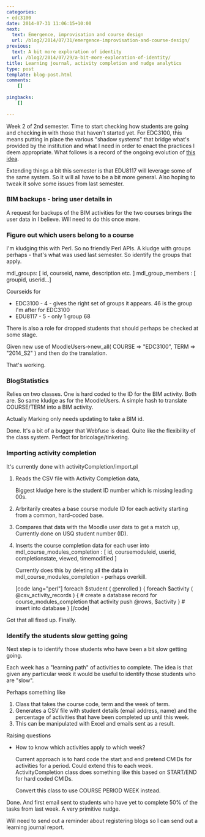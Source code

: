 ```yaml
---
categories:
- edc3100
date: 2014-07-31 11:06:15+10:00
next:
  text: Emergence, improvisation and course design
  url: /blog2/2014/07/31/emergence-improvisation-and-course-design/
previous:
  text: A bit more exploration of identity
  url: /blog2/2014/07/29/a-bit-more-exploration-of-identity/
title: Learning journal, activity completion and nudge analytics
type: post
template: blog-post.html
comments:
    []
    
pingbacks:
    []
    
---
```

Week 2 of 2nd semester. Time to start checking how students are going and checking in with those that haven't started yet. For EDC3100, this means putting in place the various "shadow systems" that bridge what's provided by the institution and what I need in order to enact the practices I deem appropriate. What follows is a record of the ongoing evolution of [this idea](/blog2/2013/06/10/the-kludge-for-marking-learning-journals/).

Extending things a bit this semester is that EDU8117 will leverage some of the same system. So it will all have to be a bit more general. Also hoping to tweak it solve some issues from last semester.

### BIM backups - bring user details in

A request for backups of the BIM activities for the two courses brings the user data in I believe. Will need to do this once more.

### Figure out which users belong to a course

I'm kludging this with Perl. So no friendly Perl APIs. A kludge with groups perhaps - that's what was used last semester. So identify the groups that apply.

mdl\_groups: \[ id, courseid, name, description etc. \] mdl\_group\_members : \[ groupid, userid...\]

Courseids for

- EDC3100 - 4 - gives the right set of groups it appears. 46 is the group I'm after for EDC3100
- EDU8117 - 5 - only 1 group 68

There is also a role for dropped students that should perhaps be checked at some stage.

Given new use of MoodleUsers->new\_all( COURSE => "EDC3100", TERM => "2014\_S2" ) and then do the translation.

That's working.

### BlogStatistics

Relies on two classes. One is hard coded to the ID for the BIM activity. Both are. So same kludge as for the MoodleUsers. A simple hash to translate COURSE/TERM into a BIM activity.

Actually Marking only needs updating to take a BIM id.

Done. It's a bit of a bugger that Webfuse is dead. Quite like the flexibility of the class system. Perfect for bricolage/tinkering.

### Importing activity completion

It's currently done with activityCompletion/import.pl

1. Reads the CSV file with Activity Completion data,
    
    Biggest kludge here is the student ID number which is missing leading 00s.
    
2. Arbritarily creates a base course module ID for each activity starting from a common, hard-coded base.
3. Compares that data with the Moodle user data to get a match up, Currently done on USQ student number (ID).
4. Inserts the course completion data for each user into mdl\_course\_modules\_completion : \[ id, coursemoduleid, userid, completionstate, viewed, timemodified \]
    
    Currently does this by deleting all the data in mdl\_course\_modules\_completion - perhaps overkill.
    
    \[code lang="perl"\] foreach $student ( @enrolled ) { foreach $activity ( @csv\_activity\_records ) { # create a database record for course\_modules\_completion that activity push @rows, $activity } # insert into database } \[/code\]

Got that all fixed up. Finally.

### Identify the students slow getting going

Next step is to identify those students who have been a bit slow getting going.

Each week has a "learning path" of activities to complete. The idea is that given any particular week it would be useful to identify those students who are "slow".

Perhaps something like

1. Class that takes the course code, term and the week of term.
2. Generates a CSV file with student details (email address, name) and the percentage of activities that have been completed up until this week.
3. This can be manipulated with Excel and emails sent as a result.

Raising questions

- How to know which activities apply to which week?
    
    Current approach is to hard code the start and end pretend CMIDs for activities for a period. Could extend this to each week. ActivityCompletion class does something like this based on START/END for hard coded CMIDs.
    
    Convert this class to use COURSE PERIOD WEEK instead.
    

Done. And first email sent to students who have yet to complete 50% of the tasks from last week. A very primitive nudge.

Will need to send out a reminder about registering blogs so I can send out a learning journal report.